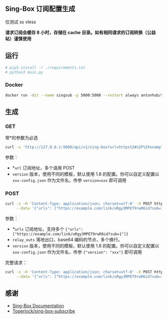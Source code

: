 ## Sing-Box 订阅配置生成

仅测试 ss vless

**请求订阅会缓存 8 小时，存储在 cache 目录。如有相同请求的订阅转换（公益站）谨慎使用**

## 运行

```bash
# pip3 install -r ./requirements.txt
# python3 main.py
```

### Docker

```bash
docker run -dit --name singsub -p 5000:5000 --restart always antonhub/singsub:latest
```

## 生成

### GET

带*的参数为必选

```bash
curl -s 'http://127.0.0.1:5000/api/v1/sing-box?url=https%3A%2F%2Fexample.com%2Flink%2F34LHYPGzu5a4rha6%3Fsub%3D1&version=1.7' > config.json
```

参数：
- *`url` 订阅地址，多个请用 POST
- `version` 版本，使用不同的模板，默认使用 1.8 的配置。你可以自定义配置以 `xxx-config.json` 作为文件名，传参 `version=xxx` 即可调用

### POST

```bash
curl -s -H 'Content-Type: application/json; charset=utf-8' -X POST http://127.0.0.1:5000/api/v1/sing-box \
     --data '{"urls": ["https://example.com/link/uRgy3MPET9rwR6id?sub=1", "https://example.com/link/34LHYPGzu5a4rha6?sub=1"]}' > config.json
```

参数：

- *`urls` 订阅地址，支持多个 `{"urls": ["https://example.com/link/uRgy3MPET9rwR6id?sub=1"]}`
- `relay_outs` 落地出口，base64 编码的节点，多个换行。
- `version` 版本，使用不同的模板，默认使用 1.8 的配置。你可以自定义配置以 `xxx-config.json` 作为文件名，传参 `{"version": "xxx"}` 即可调用

完整请求：

```bash
curl -s -H 'Content-Type: application/json; charset=utf-8' -X POST http://127.0.0.1:5000/api/v1/sing-box \
     --data '{"urls": ["https://example.com/link/uRgy3MPET9rwR6id?sub=1", "https://example.com/link/34LHYPGzu5a4rha6?sub=1"], "relay_outs": "6L-Z5LuW5aaI55qE5Y-q5piv56S65L6L77yM5LiN5piv6IqC54K5", "version": "1.8"}' > config.json
```

## 感谢

- [Sing-Box Documentation](https://sing-box.sagernet.org/configuration/)
- [Toperlock/sing-box-subscribe](https://github.com/Toperlock/sing-box-subscribe)